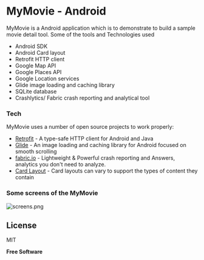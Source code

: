 # MyMovie - Android

MyMovie is a Android application which is to demonstrate to build a sample movie detail tool. Some of the tools and Technologies used

  - Android SDK
  - Android Card layout
  - Retrofit HTTP client
  - Google Map API
  - Google Places API
  - Google Location services
  - Glide image loading and caching library
  - SQLite database
  - Crashlytics/ Fabric crash reporting and analytical tool
  
### Tech

MyMovie uses a number of open source projects to work properly:

* [Retrofit] - A type-safe HTTP client for Android and Java
* [Glide] - An image loading and caching library for Android focused on smooth scrolling
* [fabric.io] - Lightweight & Powerful crash reporting and Answers, analytics you don't need to analyze.
* [Card Layout] - Card layouts can vary to support the types of content they contain

### Some screens of the MyMovie
![screens.png](https://www.dropbox.com/s/yhxysp5boh887y1/screens.png?dl=0&raw=1)

License
----

MIT


**Free Software**

[//]: # (These are reference links used in the body of this note and get stripped out when the markdown processor does its job. There is no need to format nicely because it shouldn't be seen. Thanks SO - http://stackoverflow.com/questions/4823468/store-comments-in-markdown-syntax)


   [Retrofit]: <https://github.com/joemccann/dillinger>
   [Glide]: <https://github.com/bumptech/glide>
   [fabric.io]: <https://fabric.io/kits/android/crashlytics>
   [Card Layout]: <http://daringfireball.net/projects/markdown/>


 


 

